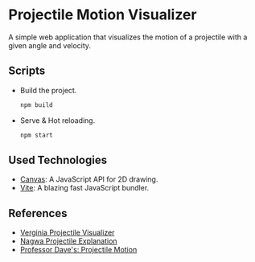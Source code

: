 # Projectile Motion Visualizer

A simple web application that visualizes the motion of a projectile with a given angle and velocity.

## Scripts

- Build the project.
  ```sh
  npm build
  ```
- Serve & Hot reloading.
  ```sh
  npm start
  ```

## Used Technologies

- [Canvas](https://developer.mozilla.org/en-US/docs/Web/API/Canvas_API): A JavaScript API for 2D drawing.
- [Vite](https://vitejs.dev/): A blazing fast JavaScript bundler.

## References
- [Verginia Projectile Visualizer](http://galileoandeinstein.physics.virginia.edu/more_stuff/Applets/Projectile/projectile.html)
- [Nagwa Projectile Explanation](https://www.nagwa.com/ar/explainers/160105648490/)
- [Professor Dave's: Projectile Motion](https://www.youtube.com/watch?v=aY8z2qO44WA)
